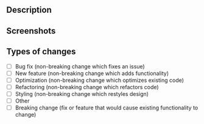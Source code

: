 <!--- Provide a general summary of your changes in the Title above -->

## Description
<!--- Describe your changes in detail -->


## Screenshots
<!--- Add screenshots, if not need delete this header -->

## Types of changes
<!--- What types of changes does your code introduce? Put an `x` in all the boxes that apply: -->
- [ ] Bug fix (non-breaking change which fixes an issue)
- [ ] New feature (non-breaking change which adds functionality)
- [ ] Optimization (non-breaking change which optimizes existing code)
- [ ] Refactoring (non-breaking change which refactors code)
- [ ] Styling (non-breaking change which restyles design)
- [ ] Other
- [ ] Breaking change (fix or feature that would cause existing functionality to change)
